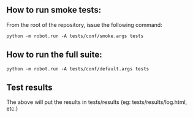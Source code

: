 ## How to run smoke tests:

From the root of the repository, issue the following command:

    python -m robot.run -A tests/conf/smoke.args tests
    
## How to run the full suite:

    python -m robot.run -A tests/conf/default.args tests

## Test results

The above will put the results in tests/results (eg: tests/results/log.html, etc.)


